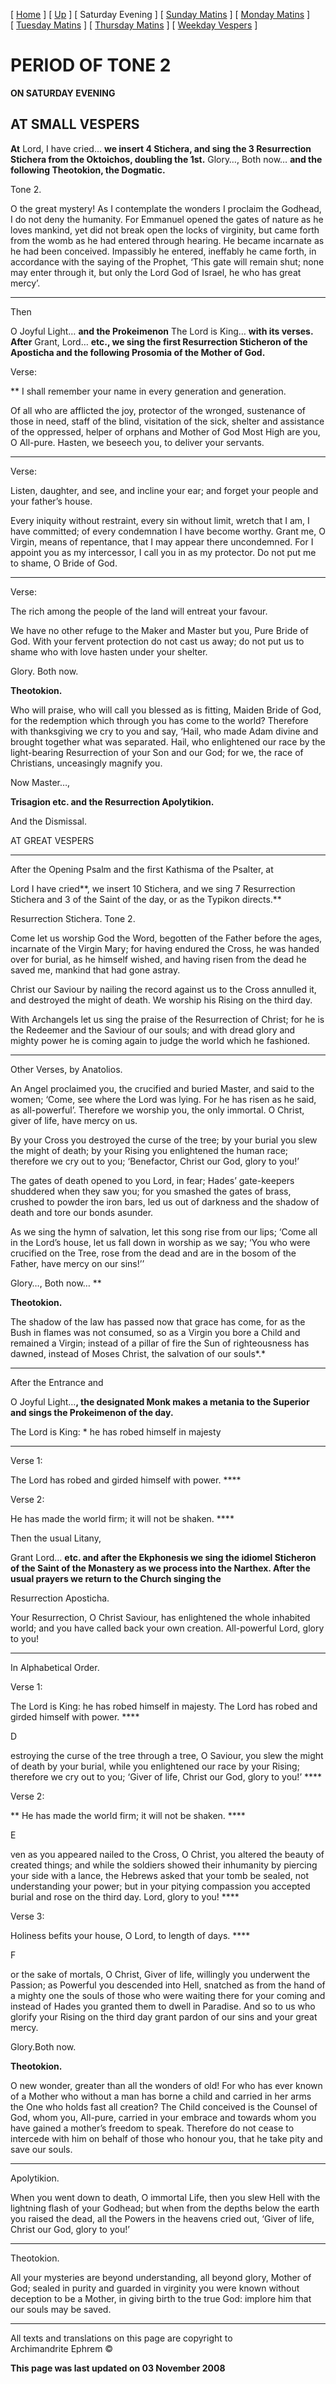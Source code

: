 \[ [Home](index.md) \] \[ [Up](tone2.md) \] \[ Saturday Evening \]
\[ [Sunday Matins](sun2mc.md) \]
\[ [Monday Matins](monday_matins1.md) \]
\[ [Tuesday Matins](tuesday_matins.md) \]
\[ [Thursday Matins](thursday_matins1.md) \]
\[ [Weekday Vespers](weekday_vespers1.md) \]

# PERIOD OF TONE 2

**ON SATURDAY EVENING**

## AT SMALL VESPERS

**At** Lord, I have cried… **we insert 4 Stichera, and sing the 3
Resurrection Stichera from the Oktoichos, doubling the 1st.** Glory…,
Both now… **and the following Theotokion, the Dogmatic.**

Tone 2.

O the great mystery\! As I contemplate the wonders I proclaim the
Godhead, I do not deny the humanity. For Emmanuel opened the gates of
nature as he loves mankind, yet did not break open the locks of
virginity, but came forth from the womb as he had entered through
hearing. He became incarnate as he had been conceived. Impassibly he
entered, ineffably he came forth, in accordance with the saying of the
Prophet, ‘This gate will remain shut; none may enter through it, but
only the Lord God of Israel, he who has great mercy’.

****

Then

O Joyful Light… **and the Prokeimenon** The Lord is King… **with its
verses. After** Grant, Lord… **etc., we sing the first Resurrection
Sticheron of the Aposticha and the following Prosomia of the Mother of
God.**

Verse:

** I shall remember your name in every generation and generation.

Of all who are afflicted the joy, protector of the wronged, sustenance
of those in need, staff of the blind, visitation of the sick, shelter
and assistance of the oppressed, helper of orphans and Mother of God
Most High are you, O All-pure. Hasten, we beseech you, to deliver your
servants.

****

Verse:

Listen, daughter, and see, and incline your ear; and forget your people
and your father’s house.

Every iniquity without restraint, every sin without limit, wretch that I
am, I have committed; of every condemnation I have become worthy. Grant
me, O Virgin, means of repentance, that I may appear there uncondemned.
For I appoint you as my intercessor, I call you in as my protector. Do
not put me to shame, O Bride of God.

****

Verse:

The rich among the people of the land will entreat your favour.

We have no other refuge to the Maker and Master but you, Pure Bride of
God. With your fervent protection do not cast us away; do not put us to
shame who with love hasten under your shelter.

Glory. Both now.

**Theotokion.**

Who will praise, who will call you blessed as is fitting, Maiden Bride
of God, for the redemption which through you has come to the world?
Therefore with thanksgiving we cry to you and say, ‘Hail, who made Adam
divine and brought together what was separated. Hail, who enlightened
our race by the light-bearing Resurrection of your Son and our God; for
we, the race of Christians, unceasingly magnify you.

Now Master…,

**Trisagion etc. and the Resurrection Apolytikion.**

And the Dismissal.

AT GREAT VESPERS

****

After the Opening Psalm and the first Kathisma of the Psalter, at

Lord I have cried**, we insert 10 Stichera, and we sing 7 Resurrection
Stichera and 3 of the Saint of the day, or as the Typikon directs.**

Resurrection Stichera. Tone 2.

Come let us worship God the Word, begotten of the Father before the
ages, incarnate of the Virgin Mary; for having endured the Cross, he was
handed over for burial, as he himself wished, and having risen from the
dead he saved me, mankind that had gone astray.

Christ our Saviour by nailing the record against us to the Cross
annulled it, and destroyed the might of death. We worship his Rising on
the third day.

With Archangels let us sing the praise of the Resurrection of Christ;
for he is the Redeemer and the Saviour of our souls; and with dread
glory and mighty power he is coming again to judge the world which he
fashioned.

****

Other Verses, by Anatolios.

An Angel proclaimed you, the crucified and buried Master, and said to
the women; ‘Come, see where the Lord was lying. For he has risen as he
said, as all-powerful’. Therefore we worship you, the only immortal. O
Christ, giver of life, have mercy on us.

By your Cross you destroyed the curse of the tree; by your burial you
slew the might of death; by your Rising you enlightened the human race;
therefore we cry out to you; ‘Benefactor, Christ our God, glory to
you\!’

The gates of death opened to you Lord, in fear; Hades’ gate-keepers
shuddered when they saw you; for you smashed the gates of brass, crushed
to powder the iron bars, led us out of darkness and the shadow of death
and tore our bonds asunder.

As we sing the hymn of salvation, let this song rise from our lips;
‘Come all in the Lord’s house, let us fall down in worship as we say;
‘You who were crucified on the Tree, rose from the dead and are in the
bosom of the Father, have mercy on our sins\!’’

Glory…, Both now… **

**Theotokion.**

The shadow of the law has passed now that grace has come, for as the
Bush in flames was not consumed, so as a Virgin you bore a Child and
remained a Virgin; instead of a pillar of fire the Sun of righteousness
has dawned, instead of Moses Christ, the salvation of our souls*.*

****

After the Entrance and

O Joyful Light…**, the designated Monk makes a metania to the Superior
and sings the Prokeimenon of the day.**

The Lord is King: \* he has robed himself in majesty

****

Verse 1:

The Lord has robed and girded himself with power. ****

Verse 2:

He has made the world firm; it will not be shaken. ****

Then the usual Litany,

Grant Lord… **etc. and after the Ekphonesis we sing the idiomel
Sticheron of the Saint of the Monastery as we process into the Narthex.
After the usual prayers we return to the Church singing the**

Resurrection Aposticha.

Your Resurrection, O Christ Saviour, has enlightened the whole inhabited
world; and you have called back your own creation. All-powerful Lord,
glory to you\!

****

In Alphabetical Order.

Verse 1:

The Lord is King: he has robed himself in majesty. The Lord has robed
and girded himself with power. ****

D

estroying the curse of the tree through a tree, O Saviour, you slew the
might of death by your burial, while you enlightened our race by your
Rising; therefore we cry out to you; ‘Giver of life, Christ our God,
glory to you\!’ ****

Verse 2:

** He has made the world firm; it will not be shaken. ****

E

ven as you appeared nailed to the Cross, O Christ, you altered the
beauty of created things; and while the soldiers showed their inhumanity
by piercing your side with a lance, the Hebrews asked that your tomb be
sealed, not understanding your power; but in your pitying compassion you
accepted burial and rose on the third day. Lord, glory to you\! ****

Verse 3:

Holiness befits your house, O Lord, to length of days. ****

F

or the sake of mortals, O Christ, Giver of life, willingly you underwent
the Passion; as Powerful you descended into Hell, snatched as from the
hand of a mighty one the souls of those who were waiting there for your
coming and instead of Hades you granted them to dwell in Paradise. And
so to us who glorify your Rising on the third day grant pardon of our
sins and your great mercy.

Glory.Both now.

**Theotokion.**

O new wonder, greater than all the wonders of old\! For who has ever
known of a Mother who without a man has borne a child and carried in her
arms the One who holds fast all creation? The Child conceived is the
Counsel of God, whom you, All-pure, carried in your embrace and towards
whom you have gained a mother’s freedom to speak. Therefore do not cease
to intercede with him on behalf of those who honour you, that he take
pity and save our souls.

****

Apolytikion.

When you went down to death, O immortal Life, then you slew Hell with
the lightning flash of your Godhead; but when from the depths below the
earth you raised the dead, all the Powers in the heavens cried out,
‘Giver of life, Christ our God, glory to you\!’

****

Theotokion.

All your mysteries are beyond understanding, all beyond glory, Mother of
God; sealed in purity and guarded in virginity you were known without
deception to be a Mother, in giving birth to the true God: implore him
that our souls may be saved.

-----

All texts and translations on this page are copyright to  
Archimandrite Ephrem ©

**This page was last updated on 03 November 2008**

